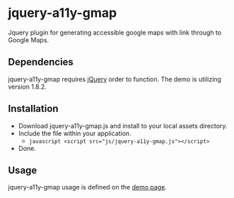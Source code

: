 jquery-a11y-gmap
================

Jquery plugin for generating accessible google maps with link through to Google Maps.

Dependencies
------------

jquery-a11y-gmap requires [jQuery](http://jquery.com/) order to function.  The demo is utilizing version 1.8.2. 

Installation
------------

- Download jquery-a11y-gmap.js and install to your local assets directory.
- Include the file within your application.
  - ```javascript <script src="js/jquery-a11y-gmap.js"></script> ```
- Done.

Usage
-----

jquery-a11y-gmap usage is defined on the [demo page](http://haywirelabs.com/devbox/jquery-a11y-gmap/).
